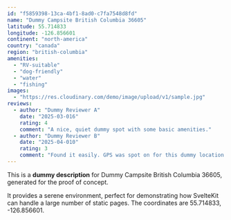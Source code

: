 ```yaml
---
id: "f5859398-13ca-4bf1-8ad0-c7fa7548d8fd"
name: "Dummy Campsite British Columbia 36605"
latitude: 55.714833
longitude: -126.856601
continent: "north-america"
country: "canada"
region: "british-columbia"
amenities:
  - "RV-suitable"
  - "dog-friendly"
  - "water"
  - "fishing"
images:
  - "https://res.cloudinary.com/demo/image/upload/v1/sample.jpg"
reviews:
  - author: "Dummy Reviewer A"
    date: "2025-03-016"
    rating: 4
    comment: "A nice, quiet dummy spot with some basic amenities."
  - author: "Dummy Reviewer B"
    date: "2025-04-010"
    rating: 3
    comment: "Found it easily. GPS was spot on for this dummy location."
---
```


This is a **dummy description** for Dummy Campsite British Columbia 36605, generated for the proof of concept.

It provides a serene environment, perfect for demonstrating how SvelteKit can handle a large number of static pages. The coordinates are 55.714833, -126.856601.
